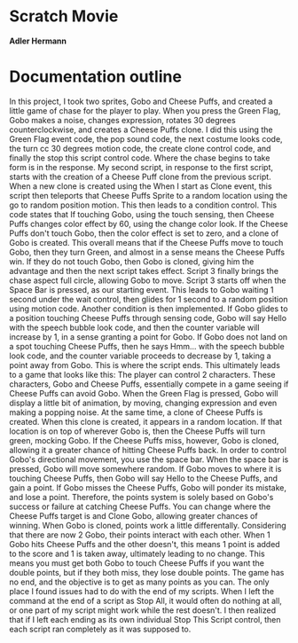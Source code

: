 # Scratch Movie
**Adler Hermann**

# Documentation outline

In this project, I took two sprites, Gobo and Cheese Puffs, and created a little game of chase for the player to play.
When you press the Green Flag, Gobo makes a noise, changes expression, rotates 30 degrees counterclockwise, and creates a Cheese Puffs clone. I did this using the Green Flag event code, the pop sound code, the next costume looks code, the turn cc 30 degrees motion code, the create clone control code, and finally the stop this script control code.
Where the chase begins to take form is in the response. My second script, in response to the first script, starts with the creation of a Cheese Puff clone from the previous script. When a new clone is created using the When I start as Clone event, this script then teleports that Cheese Puffs Sprite to a random location using the go to random position motion. This then leads to a condition control. This code states that If touching Gobo, using the touch sensing, then Cheese Puffs changes color effect by 60, using the change color look. If the Cheese Puffs don't touch Gobo, then the color effect is set to zero, and a clone of Gobo is created. This overall means that if the Cheese Puffs move to touch Gobo, then they turn Green, and almost in a sense means the Cheese Puffs win. If they do not touch Gobo, then Gobo is cloned, giving him the advantage and then the next script takes effect.
Script 3 finally brings the chase aspect full circle, allowing Gobo to move. Script 3 starts off when the Space Bar is pressed, as our starting event. This leads to Gobo waiting 1 second under the wait control, then glides for 1 second to a random position using motion code. Another condition is then implemented. If Gobo glides to a position touching Cheese Puffs through sensing code, Gobo will say Hello with the speech bubble look code, and then the counter variable will increase by 1, in a sense granting a point for Gobo. If Gobo does not land on a spot touching Cheese Puffs, then he says Hmm... with the speech bubble look code, and the counter variable proceeds to decrease by 1, taking a point away from Gobo. This is where the script ends.
This ultimately leads to a game that looks like this: The player can control 2 characters. These characters, Gobo and Cheese Puffs, essentially compete in a game seeing if Cheese Puffs can avoid Gobo. When the Green Flag is pressed, Gobo will display a little bit of animation, by moving, changing expression and even making a popping noise. At the same time, a clone of Cheese Puffs is created. When this clone is created, it appears in a random location. If that location is on top of wherever Gobo is, then the Cheese Puffs will turn green, mocking Gobo. If the Cheese Puffs miss, however, Gobo is cloned, allowing it a greater chance of hitting Cheese Puffs back. In order to control Gobo's directional movement, you use the space bar. When the space bar is pressed, Gobo will move somewhere random. If Gobo moves to where it is touching Cheese Puffs, then Gobo will say Hello to the Cheese Puffs, and gain a point. If Gobo misses the Cheese Puffs, Gobo will ponder its mistake, and lose a point. Therefore, the points system is solely based on Gobo's success or failure at catching Cheese Puffs. You can change where the Cheese Puffs target is and Clone Gobo, allowing greater chances of winning. When Gobo is cloned, points work a little differentally. Considering that there are now 2 Gobo, their points interact with each other. When 1 Gobo hits Cheese Puffs and the other doesn't, this means 1 point is added to the score and 1 is taken away, ultimately leading to no change. This means you must get both Gobo to touch Cheese Puffs if you want the double points, but if they both miss, they lose double points. The game has no end, and the objective is to get as many points as you can.
The only place I found issues had to do with the end of my scripts. When I left the command at the end of a script as Stop All, it would often do nothing at all, or one part of my script might work while the rest doesn't. I then realized that if I left each ending as its own individual Stop This Script control, then each script ran completely as it was supposed to.
